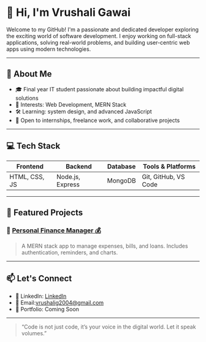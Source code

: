 # 👋 Hi, I'm Vrushali Gawai

Welcome to my GitHub! I'm a passionate and dedicated developer exploring the exciting world of software development. I enjoy working on full-stack applications, solving real-world problems, and building user-centric web apps using modern technologies.

---

## 💼 About Me

- 🎓 Final year IT student passionate about building impactful digital solutions  
- 🧠 Interests: Web Development, MERN Stack
- 🛠️ Learning: system design, and advanced JavaScript  
- 🤝 Open to internships, freelance work, and collaborative projects

---

## 💻 Tech Stack

| Frontend        | Backend        | Database       | Tools & Platforms     |
|-----------------|----------------|----------------|------------------------|
| HTML, CSS, JS   | Node.js, Express| MongoDB        | Git, GitHub, VS Code  |


---


## 🌟 Featured Projects

### 🔹 [Personal Finance Manager 💰](https://github.com/vrushali29-git/personal-finance-manager)
> A MERN stack app to manage expenses, bills, and loans. Includes authentication, reminders, and charts.



---

## 📫 Let's Connect

- 💼 LinkedIn: [LinkedIn]([www.linkedin.com/in/vrushali-gawai01](https://www.linkedin.com/in/vrushali-gawai-1a34aa258/?trk=public-profile-join-page))
- 📧 Email:[vrushalig2004@gmail.com](mailto:vrushalig2004@gmail.com)
- 💬 Portfolio: Coming Soon

---

> “Code is not just code, it’s your voice in the digital world. Let it speak volumes.”

